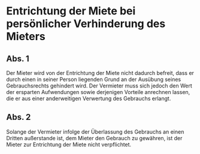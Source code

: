 # Entrichtung der Miete bei persönlicher Verhinderung des Mieters



## Abs. 1

 Der Mieter wird von der Entrichtung der Miete nicht dadurch befreit, dass er durch einen in seiner Person liegenden Grund an der Ausübung seines Gebrauchsrechts gehindert wird. Der Vermieter muss sich jedoch den Wert der ersparten Aufwendungen sowie derjenigen Vorteile anrechnen lassen, die er aus einer anderweitigen Verwertung des Gebrauchs erlangt.

## Abs. 2

 Solange der Vermieter infolge der Überlassung des Gebrauchs an einen Dritten außerstande ist, dem Mieter den Gebrauch zu gewähren, ist der Mieter zur Entrichtung der Miete nicht verpflichtet. 

